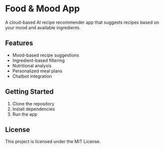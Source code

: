 # Food & Mood App

A cloud-based AI recipe recommender app that suggests recipes based on your mood and available ingredients.

## Features
- Mood-based recipe suggestions
- Ingredient-based filtering
- Nutritional analysis
- Personalized meal plans
- Chatbot integration

## Getting Started
1. Clone the repository
2. Install dependencies
3. Run the app

## License
This project is licensed under the MIT License.
